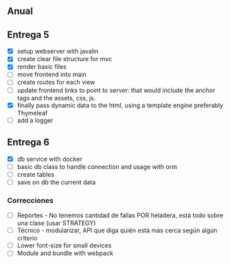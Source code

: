 ## Anual

## Entrega 5

-   [x] setup webserver with javalin
-   [x] create clear file structure for mvc
-   [x] render basic files
-   [ ] move frontend into main
-   [ ] create routes for each view
-   [ ] update frontend links to point to server: that would include the anchor tags and the assets, css, js.
-   [x] finally pass dynamic data to the html, using a template engine preferably Thymeleaf
-   [ ] add a logger

## Entrega 6

-   [x] db service with docker
-   [ ] basic db class to handle connection and usage with orm
-   [ ] create tables
-   [ ] save on db the current data

### Correcciones

-   [ ] Reportes - No tenemos cantidad de fallas POR heladera, está todo sobre una clase (usar STRATEGY)
-   [ ] Técnico - modularizar, API que diga quién está más cerca según algún criterio
-   [ ] Lower font-size for small devices
-   [ ] Module and bundle with webpack
